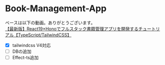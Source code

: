 # Book-Management-App

ベースは以下の動画。ありがとうございます。  
[【最新版】React19×Honoでフルスタック書籍管理アプリを開発するチュートリアル【TypeScript/TailwindCSS】](https://youtu.be/_TUgbgIirus?si=yGdf98Tj_rQ0U_F6)  

- [x] tailwindcss V4対応
- [ ] DBの追加
- [ ] Effect-ts追加
